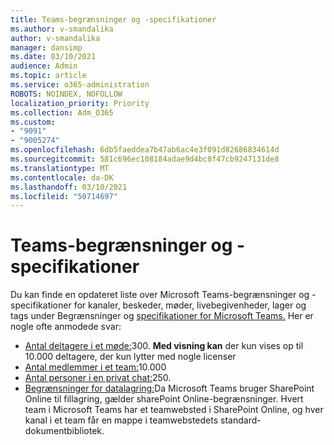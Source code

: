 ```yaml
---
title: Teams-begrænsninger og -specifikationer
ms.author: v-smandalika
author: v-smandalika
manager: dansimp
ms.date: 03/10/2021
audience: Admin
ms.topic: article
ms.service: o365-administration
ROBOTS: NOINDEX, NOFOLLOW
localization_priority: Priority
ms.collection: Adm_O365
ms.custom:
- "9091"
- "9005274"
ms.openlocfilehash: 6db5faeddea7b47ab6ac4e3f091d82686834614d
ms.sourcegitcommit: 581c696ec108184adae9d4bc8f47cb9247131de8
ms.translationtype: MT
ms.contentlocale: da-DK
ms.lasthandoff: 03/10/2021
ms.locfileid: "50714697"
---
```

# <a name="teams-limits-and-specifications"></a>Teams-begrænsninger og -specifikationer

Du kan finde en opdateret liste over Microsoft Teams-begrænsninger og -specifikationer for kanaler, beskeder, møder, livebegivenheder, lager og tags under Begrænsninger og [specifikationer for Microsoft Teams.](https://docs.microsoft.com/microsoftteams/limits-specifications-teams) Her er nogle ofte anmodede svar:

- [Antal deltagere i et møde:](https://docs.microsoft.com/microsoftteams/limits-specifications-teams#meetings-and-calls)300. **Med visning kan** der kun vises op til 10.000 deltagere, der kun lytter med nogle licenser
- [Antal medlemmer i et team:](https://docs.microsoft.com/microsoftteams/limits-specifications-teams#teams-and-channels)10.000
- [Antal personer i en privat chat:](https://docs.microsoft.com/microsoftteams/limits-specifications-teams#chat)250. 
- [Begrænsninger for datalagring:](https://docs.microsoft.com/microsoftteams/limits-specifications-teams#storage)Da Microsoft Teams bruger SharePoint Online til fillagring, gælder sharePoint Online-begrænsninger. Hvert team i Microsoft Teams har et teamwebsted i SharePoint Online, og hver kanal i et team får en mappe i teamwebstedets standard-dokumentbibliotek.

